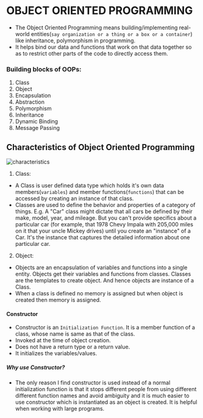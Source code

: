 # OBJECT ORIENTED PROGRAMMING

- The Object Oriented Programming means building/implementing real-world entities(`say organization or a thing or a box or a container`) like inheritance, polymorphism in programming.
- It helps bind our data and functions that work on that data together so as to restrict other parts of the code to directly access them.

### Building blocks of OOPs:
1. Class
2. Object
3. Encapsulation
4. Abstraction
5. Polymorphism
6. Inheritance
7. Dynamic Binding
8. Message Passing

## Characteristics of Object Oriented Programming

![characteristics](https://media.geeksforgeeks.org/wp-content/uploads/OOPs-Concepts.jpg)

1. Class:
- A Class is user defined data type which holds it's own data members(`variables`) and member functions(`functions`) that can be accessed by creating an instance of that class. 
- Classes are used to define the behavior and properties of a category of things.  E.g. A "Car" class might dictate that all cars be defined by their make, model, year, and mileage. But you can't provide specifics about a particular car (for example, that 1978 Chevy Impala with 205,000 miles on it that your uncle Mickey drives) until you create an "instance" of a Car. It's the instance that captures the detailed information about one particular car.

2. Object:
- Objects are an encapsulation of variables and functions into a single entity. Objects get their variables and functions from classes. Classes are the templates to create object. And hence objects are instance of a Class.
- When a class is defined no memory is assigned but when object is created then memory is assigned.


#### Constructor
- Constructor is an `Initialization Function`. It is a member function of a class, whose name is same as that of the class.
- Invoked at the time of object creation.
- Does not have a return type or a return value.
- It initializes the variables/values.

##### Why use Constructor?
- The only reason I find constructor is used instead of a normal initialization function is that it stops different people from using different different function names and avoid ambiguity and it is much easier to use constructor which is instantiated as an object is created. It is helpful when working with large programs.
